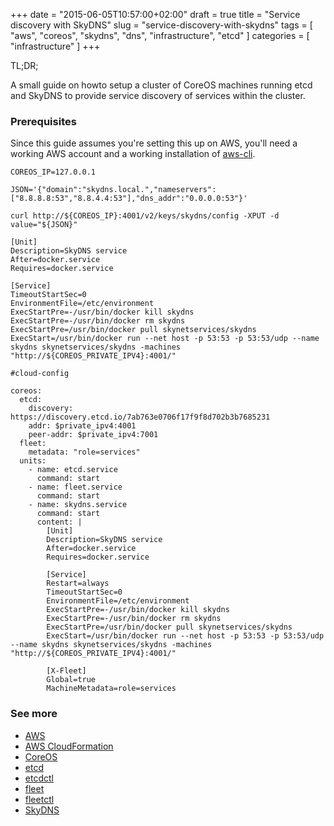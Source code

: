 +++
date = "2015-06-05T10:57:00+02:00"
draft = true
title = "Service discovery with SkyDNS"
slug = "service-discovery-with-skydns"
tags = [ "aws", "coreos", "skydns", "dns", "infrastructure", "etcd" ]
categories = [ "infrastructure" ]
+++

TL;DR;

A small guide on howto setup a cluster of CoreOS machines running etcd and
SkyDNS to provide service discovery of services within the cluster.

<!--more-->

### Prerequisites

Since this guide assumes you're setting this up on AWS, you'll need a working
AWS account and a working installation of [aws-cli](http://aws.amazon.com/cli/).

```
COREOS_IP=127.0.0.1

JSON='{"domain":"skydns.local.","nameservers":["8.8.8.8:53","8.8.4.4:53"],"dns_addr":"0.0.0.0:53"}'

curl http://${COREOS_IP}:4001/v2/keys/skydns/config -XPUT -d value="${JSON}"
```

```
[Unit]
Description=SkyDNS service
After=docker.service
Requires=docker.service

[Service]
TimeoutStartSec=0
EnvironmentFile=/etc/environment
ExecStartPre=-/usr/bin/docker kill skydns
ExecStartPre=-/usr/bin/docker rm skydns
ExecStartPre=/usr/bin/docker pull skynetservices/skydns
ExecStart=/usr/bin/docker run --net host -p 53:53 -p 53:53/udp --name skydns skynetservices/skydns -machines "http://${COREOS_PRIVATE_IPV4}:4001/"
```

```
#cloud-config

coreos:
  etcd:
    discovery: https://discovery.etcd.io/7ab763e0706f17f9f8d702b3b7685231
    addr: $private_ipv4:4001
    peer-addr: $private_ipv4:7001
  fleet:
    metadata: "role=services"
  units:
    - name: etcd.service
      command: start
    - name: fleet.service
      command: start
    - name: skydns.service
      command: start
      content: |
        [Unit]
        Description=SkyDNS service
        After=docker.service
        Requires=docker.service

        [Service]
        Restart=always
        TimeoutStartSec=0
        EnvironmentFile=/etc/environment
        ExecStartPre=-/usr/bin/docker kill skydns
        ExecStartPre=-/usr/bin/docker rm skydns
        ExecStartPre=/usr/bin/docker pull skynetservices/skydns
        ExecStart=/usr/bin/docker run --net host -p 53:53 -p 53:53/udp --name skydns skynetservices/skydns -machines "http://${COREOS_PRIVATE_IPV4}:4001/"

        [X-Fleet]
        Global=true
        MachineMetadata=role=services
```

### See more

* [AWS](http://aws.amazon.com)
* [AWS CloudFormation](http://aws.amazon.com/cloudformation/)
* [CoreOS](https://coreos.com)
* [etcd](https://github.com/coreos/etcd)
* [etcdctl](https://github.com/coreos/etcd/tree/master/etcdctl)
* [fleet](https://github.com/coreos/fleet)
* [fleetctl](https://coreos.com/docs/launching-containers/launching/fleet-using-the-client/)
* [SkyDNS](https://github.com/skynetservices/skydns)